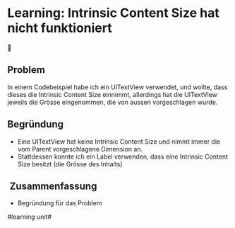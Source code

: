 # Learning: Intrinsic Content Size hat nicht funktioniert
📐

## Problem
In einem Codebeispiel habe ich ein UITextView verwendet, und wollte, dass dieses die Intrinsic Content Size einnimmt, allerdings hat die UITextView jeweils die Grösse eingenommen, die von aussen vorgeschlagen wurde.

## Begründung
- Eine UITextView hat keine Intrinsic Content Size und nimmt immer die vom Parent vorgeschlagene Dimension an.
- Stattdessen konnte ich ein Label verwenden, dass eine Intrinsic Content Size besitzt (die Grösse des Inhalts)

##  Zusammenfassung
- Begründung für das Problem


#learning unit#